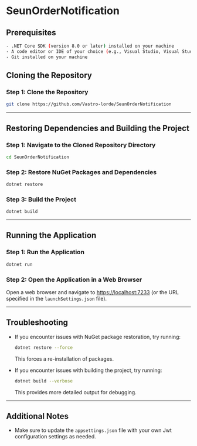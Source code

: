 # SeunOrderNotification

## Prerequisites
```bash
- .NET Core SDK (version 8.0 or later) installed on your machine  
- A code editor or IDE of your choice (e.g., Visual Studio, Visual Studio Code)  
- Git installed on your machine
```

## Cloning the Repository

### Step 1: Clone the Repository
```bash
git clone https://github.com/Vastro-lorde/SeunOrderNotification
```

---

## Restoring Dependencies and Building the Project

### Step 1: Navigate to the Cloned Repository Directory
```bash
cd SeunOrderNotification
```

### Step 2: Restore NuGet Packages and Dependencies
```bash
dotnet restore
```

### Step 3: Build the Project
```bash
dotnet build
```

---

## Running the Application

### Step 1: Run the Application
```bash
dotnet run
```

### Step 2: Open the Application in a Web Browser
Open a web browser and navigate to [https://localhost:7233](http://localhost:5282) (or the URL specified in the `launchSettings.json` file).

---

## Troubleshooting

- If you encounter issues with NuGet package restoration, try running:  
  ```bash
  dotnet restore --force
  ```
  This forces a re-installation of packages.

- If you encounter issues with building the project, try running:  
  ```bash
  dotnet build --verbose
  ```
  This provides more detailed output for debugging.

---

## Additional Notes

- Make sure to update the `appsettings.json` file with your own Jwt configuration settings as needed.
